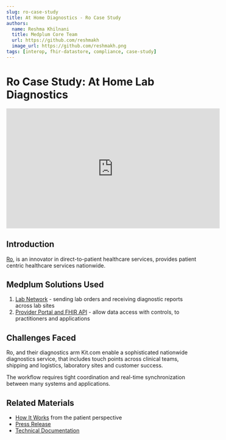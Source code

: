 ```yaml
---
slug: ro-case-study
title: At Home Diagnostics - Ro Case Study
authors:
  name: Reshma Khilnani
  title: Medplum Core Team
  url: https://github.com/reshmakh
  image_url: https://github.com/reshmakh.png
tags: [interop, fhir-datastore, compliance, case-study]
---
```


# Ro Case Study: At Home Lab Diagnostics

<iframe width="560" height="315" src="https://www.youtube.com/embed/q-22Y7Ox2jY?start=0" title="YouTube video player" frameborder="0" allow="accelerometer; autoplay; clipboard-write; encrypted-media; gyroscope; picture-in-picture" allowfullscreen></iframe>

## Introduction

[Ro](https://ro.co), is an innovator in direct-to-patient healthcare services, provides patient centric healthcare services nationwide.

## Medplum Solutions Used

1. [Lab Network](/solutions/lab) - sending lab orders and receiving diagnostic reports across lab sites
2. [Provider Portal and FHIR API](/solutions#provider-portal-and-fhir-api) - allow data access with controls, to practitioners and applications

## Challenges Faced

Ro, and their diagnostics arm Kit.com enable a sophisticated nationwide diagnostics service, that includes touch points across clinical teams, shipping and logistics, laboratory sites and customer success.

The workflow requires tight coordination and real-time synchronization between many systems and applications.

## Related Materials

- [How It Works](https://ro.co/weight-loss/#timelineSection-l2o3qWi7TYyp0Txr0ckO8) from the patient perspective
- [Press Release](https://www.fiercehealthcare.com/tech/ro-scoops-up-at-home-testing-startup-kit-heels-workpath-modern-fertility-acquisitions)
- [Technical Documentation](https://docs.kit.com/docs/overview)
